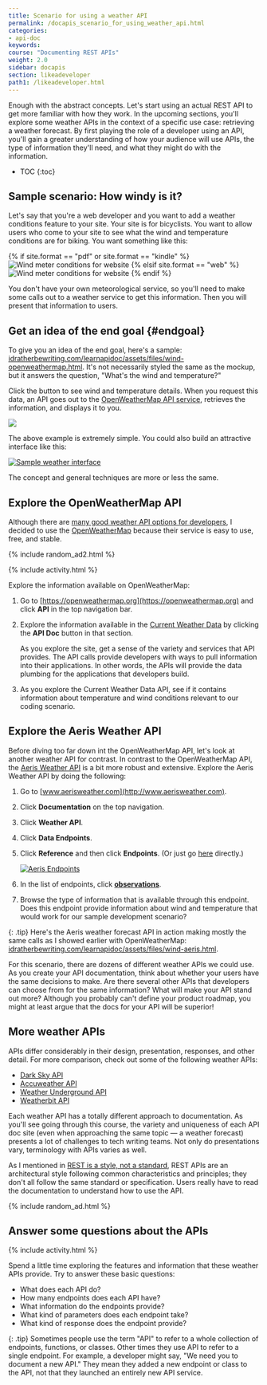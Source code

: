 ```yaml
---
title: Scenario for using a weather API
permalink: /docapis_scenario_for_using_weather_api.html
categories:
- api-doc
keywords:
course: "Documenting REST APIs"
weight: 2.0
sidebar: docapis
section: likeadeveloper
path1: /likeadeveloper.html
---
```


Enough with the abstract concepts. Let's start using an actual REST API to get more familiar with how they work. In the upcoming sections, you'll explore some weather APIs in the context of a specific use case: retrieving a weather forecast. By first playing the role of a developer using an API, you'll gain a greater understanding of how your audience will use APIs, the type of information they'll need, and what they might do with the information.

* TOC
{:toc}

## Sample scenario: How windy is it?

Let's say that you're a web developer and you want to add a weather conditions feature to your site. Your site is for bicyclists. You want to allow users who come to your site to see what the wind and temperature conditions are for biking. You want something like this:

{% if site.format == "pdf" or site.format == "kindle" %}
<img class="small" src="images/restapi_windycall.png" alt="Wind meter conditions for website" />
{% elsif site.format == "web" %}
<img class="small" src="images/restapi_windycall.svg" alt="Wind meter conditions for website" />
{% endif %}

You don't have your own meteorological service, so you'll need to make some calls out to a weather service to get this information. Then you will present that information to users.

## Get an idea of the end goal {#endgoal}

To give you an idea of the end goal, here's a sample: [idratherbewriting.com/learnapidoc/assets/files/wind-openweathermap.html](http://idratherbewriting.com/learnapidoc/assets/files/wind-openweathermap.html). It's not necessarily styled the same as the mockup, but it answers the question, "What's the wind and temperature?"

Click the button to see wind and temperature details. When you request this data, an API goes out to the [OpenWeatherMap API service](https://openweathermap.org/api), retrieves the information, and displays it to you.

<a target="\_blank" href="http://idratherbewriting.com/learnapidoc/assets/files/wind-openweathermap.html" class="noExtIcon"><img src="images/checkwindconditions.png" class="medium" /></a>

The above example is extremely simple. You could also build an attractive interface like this:

<a class="noCrossRef" href="https://weather.yahoo.com/united-states/california/santa-clara-2488836/" class="noExtIcon"><img class="medium" src="images/attractiveinterfaceweather.png" alt="Sample weather interface" /></a>

The concept and general techniques are more or less the same.

## Explore the OpenWeatherMap API

Although there are [many good weather API options for developers](https://superdevresources.com/weather-forecast-api-for-developing-apps/), I decided to use the [OpenWeatherMap](https://openweathermap.org) because their service is easy to use, free, and stable.

{% include random_ad2.html %}

{% include activity.html %}

Explore the information available on OpenWeatherMap:

1.  Go to [https://openweathermap.org](https://openweathermap.org) and click **API** in the top navigation bar.
2.  Explore the information available in the [Current Weather Data](https://openweathermap.org/current) by clicking the **API Doc** button in that section.

    As you explore the site, get a sense of the variety and services that API provides. The API calls provide developers with ways to pull information into their applications. In other words, the APIs will provide the data plumbing for the applications that developers build.

3. As you explore the Current Weather Data API, see if it contains information about temperature and wind conditions relevant to our coding scenario.

## Explore the Aeris Weather API

Before diving too far down int the OpenWeatherMap API, let's look at another weather API for contrast. In contrast to the OpenWeatherMap API, the [Aeris Weather API](http://www.aerisweather.com/) is a bit more robust and extensive. Explore the Aeris Weather API by doing the following:

1. Go to [www.aerisweather.com](http://www.aerisweather.com).
2. Click **Documentation** on the top navigation.  
3. Click **Weather API**.
4. Click **Data Endpoints**.
3. Click **Reference** and then click **Endpoints**. (Or just go [here](https://www.aerisweather.com/support/docs/api/reference/endpoints/) directly.)

	<a class="noCrossRef" href="http://www.aerisweather.com/support/docs/api/reference/endpoints/" class="noExtIcon"><img class="medium" src="images/aerisendpoints.png" alt="Aeris Endpoints" /></a>

4. In the list of endpoints, click **[observations](https://www.aerisweather.com/support/docs/api/reference/endpoints/observations/)**.
5. Browse the type of information that is available through this endpoint. Does this endpoint provide information about wind and temperature that would work for our sample development scenario?

{: .tip}
Here's the Aeris weather forecast API in action making mostly the same calls as I showed earlier with OpenWeatherMap: <a href="http://idratherbewriting.com/learnapidoc/assets/files/wind-aeris.html" alt="Aeris example">idratherbewriting.com/learnapidoc/assets/files/wind-aeris.html</a>.

For this scenario, there are dozens of different weather APIs we could use. As you create your API documentation, think about whether your users have the same decisions to make. Are there several other APIs that developers can choose from for the same information? What will make your API stand out more? Although you probably can't define your product roadmap, you might at least argue that the docs for your API will be superior!

## More weather APIs

APIs differ considerably in their design, presentation, responses, and other detail. For more comparison, check out some of the following weather APIs:

* [Dark Sky API](https://darksky.net/dev)
* [Accuweather API](https://developer.accuweather.com/)
* [Weather Underground API](https://www.wunderground.com/weather/api/)
* [Weatherbit API](https://www.weatherbit.io/api)

Each weather API has a totally different approach to documentation. As you'll see going through this course, the variety and uniqueness of each API doc site (even when approaching the same topic &mdash; a weather forecast) presents a lot of challenges to tech writing teams. Not only do presentations vary, terminology with APIs varies as well.

As I mentioned in [REST is a style, not a standard](docapis_what_is_a_rest_api.html#rest-is-a-style-not-a-standard), REST APIs are an architectural style following common characteristics and principles; they don't all follow the same standard or specification. Users really have to read the documentation to understand how to use the API.

{% include random_ad.html %}

## Answer some questions about the APIs

{% include activity.html %}

Spend a little time exploring the features and information that these weather APIs provide. Try to answer these basic questions:

* What does each API do?
* How many endpoints does each API have?
* What information do the endpoints provide?
* What kind of parameters does each endpoint take?
* What kind of response does the endpoint provide?

{: .tip}
Sometimes people use the term \"API\" to refer to a whole collection of endpoints, functions, or classes. Other times they use API to refer to a single endpoint. For example, a developer might say, \"We need you to document a new API.\" They mean they added a new endpoint or class to the API, not that they launched an entirely new API service.
